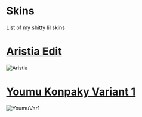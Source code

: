 # Skins
List of my shitty lil skins
# [Aristia Edit](https://genericskrub.s-ul.eu/T4iVZX6A)
![Aristia](https://genericskrub.s-ul.eu/U5aHUYkq)

# [Youmu Konpaky Variant 1](https://genericskrub.s-ul.eu/NGFTiwI3)
![YoumuVar1](https://genericskrub.s-ul.eu/kE6mISty)
